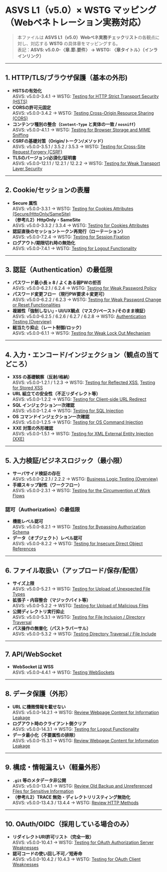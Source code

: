 # ASVS L1（v5.0）× WSTG マッピング（Webペネトレーション実務対応）
> 本ファイルは **ASVS L1（v5.0）Webペネ実務チェックリスト**の各観点に対し、対応する **WSTG** の具体章をマッピングする。  
> 表記：**ASVS: v5.0.0-〈章.節.要件〉 → WSTG: 〈章タイトル〉（インラインリンク）**

---

## 1. HTTP/TLS/ブラウザ保護（基本の外形)

- **HSTSの有効化**  
  ASVS: v5.0.0-3.4.1 → WSTG: [Testing for HTTP Strict Transport Security (HSTS)](https://owasp.org/www-project-web-security-testing-guide/latest/4-Web_Application_Security_Testing/02-Configuration_and_Deployment_Management_Testing/07-Test_HTTP_Strict_Transport_Security)
- **CORSの許可元固定**  
  ASVS: v5.0.0-3.4.2 → WSTG: [Testing Cross-Origin Resource Sharing (CORS)](https://owasp.org/www-project-web-security-testing-guide/latest/4-Web_Application_Security_Testing/11-Client-side_Testing/07-Testing_Cross_Origin_Resource_Sharing)
- **コンテンツ種別の整合（`Content-Type` と実体の一致 / `nosniff`）**  
  ASVS: v5.0.0-4.1.1 → WSTG: [Testing for Browser Storage and MIME Sniffing](https://owasp.org/www-project-web-security-testing-guide/latest/4-Web_Application_Security_Testing/11-Client-side_Testing/08-Testing_for_Browser_Storage_and_MIME_Sniffing)
- **CSRFの基礎対策（Origin/トークン/メソッド）**  
  ASVS: v5.0.0-3.5.1 / 3.5.2 / 3.5.3 → WSTG: [Testing for Cross-Site Request Forgery (CSRF)](https://owasp.org/www-project-web-security-testing-guide/latest/4-Web_Application_Security_Testing/06-Session_Management_Testing/05-Testing_for_Cross_Site_Request_Forgery)
- **TLSのバージョン/必須化/証明書**  
  ASVS: v5.0.0-12.1.1 / 12.2.1 / 12.2.2 → WSTG: [Testing for Weak Transport Layer Security](https://owasp.org/www-project-web-security-testing-guide/latest/4-Web_Application_Security_Testing/02-Configuration_and_Deployment_Management_Testing/01-Testing_for_Weak_Transport_Layer_Security)

---

## 2. Cookie/セッションの表層

- **Secure 属性**  
  ASVS: v5.0.0-3.3.1 → WSTG: [Testing for Cookies Attributes (Secure/HttpOnly/SameSite)](https://owasp.org/www-project-web-security-testing-guide/latest/4-Web_Application_Security_Testing/06-Session_Management_Testing/02-Testing_for_Cookies_Attributes)
- **（参考/L2）HttpOnly・SameSite**  
  ASVS: v5.0.0-3.3.2 / 3.3.4 → WSTG: [Testing for Cookies Attributes](https://owasp.org/www-project-web-security-testing-guide/latest/4-Web_Application_Security_Testing/06-Session_Management_Testing/02-Testing_for_Cookies_Attributes)
- **認証直後のセッショントークン再発行（ローテーション）**  
  ASVS: v5.0.0-7.2.4 → WSTG: [Testing for Session Fixation](https://owasp.org/www-project-web-security-testing-guide/latest/4-Web_Application_Security_Testing/06-Session_Management_Testing/03-Testing_for_Session_Fixation)
- **ログアウト/期限切れ時の無効化**  
  ASVS: v5.0.0-7.4.1 → WSTG: [Testing for Logout Functionality](https://owasp.org/www-project-web-security-testing-guide/latest/4-Web_Application_Security_Testing/06-Session_Management_Testing/06-Testing_for_Logout_Functionality)

---

## 3. 認証（Authentication）の最低限

- **パスワード最小長 ≥ 8 / よくある弱PWの拒否**  
  ASVS: v5.0.0-6.2.1 / 6.2.4 → WSTG: [Testing for Weak Password Policy](https://owasp.org/www-project-web-security-testing-guide/latest/4-Web_Application_Security_Testing/04-Authentication_Testing/07-Testing_for_Weak_Password_Policy)
- **パスワード変更フロー（現行PW要求＋変更可）**  
  ASVS: v5.0.0-6.2.2 / 6.2.3 → WSTG: [Testing for Weak Password Change or Reset Functionalities](https://owasp.org/www-project-web-security-testing-guide/latest/4-Web_Application_Security_Testing/04-Authentication_Testing/09-Testing_for_Weak_Password_Change_or_Reset_Functionalities)
- **複雑性「強制しない」・UI/UX観点（マスク/ペースト/そのまま検証）**  
  ASVS: v5.0.0-6.2.5 / 6.2.6 / 6.2.7 / 6.2.8 → WSTG: [Authentication Testing (Overview)](https://owasp.org/www-project-web-security-testing-guide/latest/4-Web_Application_Security_Testing/04-Authentication_Testing/README)
- **総当たり抑止（レート制御/ロック）**  
  ASVS: v5.0.0-6.1.1 → WSTG: [Testing for Weak Lock Out Mechanism](https://owasp.org/www-project-web-security-testing-guide/latest/4-Web_Application_Security_Testing/04-Authentication_Testing/03-Testing_for_Weak_Lock_Out_Mechanism)

---

## 4. 入力・エンコード/インジェクション（観点の当てどころ）

- **XSS の基礎観察（反射/格納）**  
  ASVS: v5.0.0-1.2.1 / 1.2.3 → WSTG: [Testing for Reflected XSS](https://owasp.org/www-project-web-security-testing-guide/latest/4-Web_Application_Security_Testing/07-Input_Validation_Testing/01-Testing_for_Reflected_Cross_Site_Scripting), [Testing for Stored XSS](https://owasp.org/www-project-web-security-testing-guide/latest/4-Web_Application_Security_Testing/07-Input_Validation_Testing/02-Testing_for_Stored_Cross_Site_Scripting)
- **URL 組立ての安全性（不正リダイレクト等）**  
  ASVS: v5.0.0-1.2.2 → WSTG: [Testing for Client-side URL Redirect](https://owasp.org/www-project-web-security-testing-guide/latest/4-Web_Application_Security_Testing/11-Client-side_Testing/09-Testing_for_Client-side_URL_Redirect)
- **SQL インジェクション一次確認**  
  ASVS: v5.0.0-1.2.4 → WSTG: [Testing for SQL Injection](https://owasp.org/www-project-web-security-testing-guide/latest/4-Web_Application_Security_Testing/07-Input_Validation_Testing/05-Testing_for_SQL_Injection)
- **OS コマンドインジェクション一次確認**  
  ASVS: v5.0.0-1.2.5 → WSTG: [Testing for OS Command Injection](https://owasp.org/www-project-web-security-testing-guide/latest/4-Web_Application_Security_Testing/07-Input_Validation_Testing/10-Testing_for_OS_Command_Injection)
- **XXE 対策の外形確認**  
  ASVS: v5.0.0-1.5.1 → WSTG: [Testing for XML External Entity Injection (XXE)](https://owasp.org/www-project-web-security-testing-guide/latest/4-Web_Application_Security_Testing/07-Input_Validation_Testing/23-Testing_for_XML_External_Entity_Injection)

---

## 5. 入力検証/ビジネスロジック（最小限）

- **サーバサイド検証の存在**  
  ASVS: v5.0.0-2.2.1 / 2.2.2 → WSTG: [Business Logic Testing (Overview)](https://owasp.org/www-project-web-security-testing-guide/latest/4-Web_Application_Security_Testing/10-Business_Logic_Testing/README)
- **手順スキップ耐性（ワークフロー）**  
  ASVS: v5.0.0-2.3.1 → WSTG: [Testing for the Circumvention of Work Flows](https://owasp.org/www-project-web-security-testing-guide/latest/4-Web_Application_Security_Testing/10-Business_Logic_Testing/06-Testing_for_the_Circumvention_of_Work_Flows)

### 認可（Authorization）の最低限

- **機能レベル認可**  
  ASVS: v5.0.0-8.2.1 → WSTG: [Testing for Bypassing Authorization Schema](https://owasp.org/www-project-web-security-testing-guide/latest/4-Web_Application_Security_Testing/05-Authorization_Testing/02-Testing_for_Bypassing_Authorization_Schema)
- **データ（オブジェクト）レベル認可**  
  ASVS: v5.0.0-8.2.2 → WSTG: [Testing for Insecure Direct Object References](https://owasp.org/www-project-web-security-testing-guide/latest/4-Web_Application_Security_Testing/05-Authorization_Testing/04-Testing_for_Insecure_Direct_Object_References)

---

## 6. ファイル取扱い（アップロード/保存/配信）

- **サイズ上限**  
  ASVS: v5.0.0-5.2.1 → WSTG: [Testing for Upload of Unexpected File Types](https://owasp.org/www-project-web-security-testing-guide/latest/4-Web_Application_Security_Testing/08-File_Upload_Testing/01-Testing_for_Upload_of_Unexpected_File_Types)
- **拡張子・内容整合（マジックバイト等）**  
  ASVS: v5.0.0-5.2.2 → WSTG: [Testing for Upload of Malicious Files](https://owasp.org/www-project-web-security-testing-guide/latest/4-Web_Application_Security_Testing/08-File_Upload_Testing/02-Testing_for_Upload_of_Malicious_Files)
- **公開ディレクトリ実行抑止**  
  ASVS: v5.0.0-5.3.1 → WSTG: [Testing for File Inclusion / Directory Traversal](https://owasp.org/www-project-web-security-testing-guide/latest/4-Web_Application_Security_Testing/05-Authorization_Testing/01-Testing_Directory_Traversal_File_Include)
- **パス操作の無害化（パストラバーサル）**  
  ASVS: v5.0.0-5.3.2 → WSTG: [Testing Directory Traversal / File Include](https://owasp.org/www-project-web-security-testing-guide/latest/4-Web_Application_Security_Testing/05-Authorization_Testing/01-Testing_Directory_Traversal_File_Include)

---

## 7. API/WebSocket

- **WebSocket は WSS**  
  ASVS: v5.0.0-4.4.1 → WSTG: [Testing WebSockets](https://owasp.org/www-project-web-security-testing-guide/latest/4-Web_Application_Security_Testing/11-Client-side_Testing/12-Testing_WebSockets)

---

## 8. データ保護（外形）

- **URL に機微情報を載せない**  
  ASVS: v5.0.0-14.2.1 → WSTG: [Review Webpage Content for Information Leakage](https://owasp.org/www-project-web-security-testing-guide/latest/4-Web_Application_Security_Testing/01-Information_Gathering/05-Review_Webpage_Content_for_Information_Leakage)
- **ログアウト時のクライアント側クリア**  
  ASVS: v5.0.0-14.3.1 → WSTG: [Testing for Logout Functionality](https://owasp.org/www-project-web-security-testing-guide/latest/4-Web_Application_Security_Testing/06-Session_Management_Testing/06-Testing_for_Logout_Functionality)
- **データ最小化（不要属性の排除）**  
  ASVS: v5.0.0-15.3.1 → WSTG: [Review Webpage Content for Information Leakage](https://owasp.org/www-project-web-security-testing-guide/latest/4-Web_Application_Security_Testing/01-Information_Gathering/05-Review_Webpage_Content_for_Information_Leakage)

---

## 9. 構成・情報漏えい（軽量外形）

- **`.git` 等のメタデータ非公開**  
  ASVS: v5.0.0-13.4.1 → WSTG: [Review Old Backup and Unreferenced Files for Sensitive Information](https://owasp.org/www-project-web-security-testing-guide/latest/4-Web_Application_Security_Testing/01-Information_Gathering/06-Review_Old_Backups_and_Unreferenced_Files_for_Sensitive_Information)
- **（参考/L2）TRACE 無効・ディレクトリリスティング無効化**  
  ASVS: v5.0.0-13.4.3 / 13.4.4 → WSTG: [Review HTTP Methods](https://owasp.org/www-project-web-security-testing-guide/latest/4-Web_Application_Security_Testing/02-Configuration_and_Deployment_Management_Testing/05-Review_HTTP_Methods)

---

## 10. OAuth/OIDC（採用している場合のみ）

- **リダイレクトURI許可リスト（完全一致）**  
  ASVS: v5.0.0-10.4.1 → WSTG: [Testing for OAuth Authorization Server Weaknesses](https://owasp.org/www-project-web-security-testing-guide/latest/4-Web_Application_Security_Testing/12-API_Testing/03-Testing_for_OAuth_Authorization_Server)
- **認可コードの使い回し不可／短寿命**  
  ASVS: v5.0.0-10.4.2 / 10.4.3 → WSTG: [Testing for OAuth Client Weaknesses](https://owasp.org/www-project-web-security-testing-guide/latest/4-Web_Application_Security_Testing/12-API_Testing/04-Testing_for_OAuth_Client)
